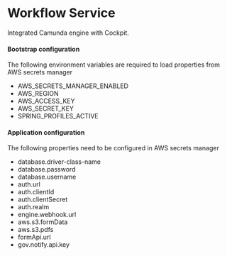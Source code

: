 # Workflow Service

Integrated Camunda engine with Cockpit.


#### Bootstrap configuration

The following environment variables are required to load properties from AWS secrets manager

* AWS_SECRETS_MANAGER_ENABLED
* AWS_REGION
* AWS_ACCESS_KEY
* AWS_SECRET_KEY
* SPRING_PROFILES_ACTIVE


#### Application configuration

The following properties need to be configured in AWS secrets manager

* database.driver-class-name
* database.password
* database.username
* auth.url
* auth.clientId
* auth.clientSecret
* auth.realm
* engine.webhook.url
* aws.s3.formData
* aws.s3.pdfs
* formApi.url
* gov.notify.api.key
